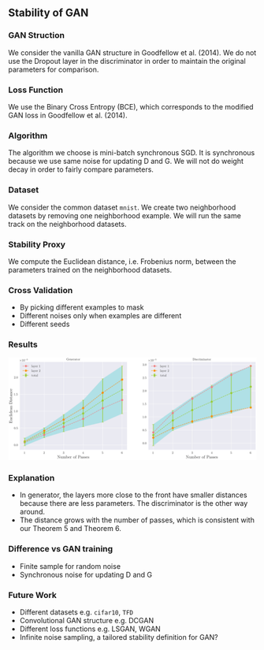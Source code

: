## Stability of GAN

### GAN Struction
We consider the vanilla GAN structure in Goodfellow et al. (2014).
We do not use the Dropout layer in the discriminator in order to maintain the original parameters for comparison.

### Loss Function
We use the Binary Cross Entropy (BCE), which corresponds to the modified GAN loss in Goodfellow et al. (2014).

### Algorithm
The algorithm we choose is mini-batch synchronous SGD.
It is synchronous because we use same noise for updating D and G.
We will not do weight decay in order to fairly compare parameters.

### Dataset 
We consider the common dataset `mnist`. 
We create two neighborhood datasets by removing one neighborhood example.
We will run the same track on the neighborhood datasets.

### Stability Proxy
We compute the Euclidean distance, i.e. Frobenius norm, between the parameters trained on the neighborhood datasets.

### Cross Validation
- By picking different examples to mask
- Different noises only when examples are different
- Different seeds 

### Results

![mnist_cpu](res/mnist_cpu.png)

### Explanation
- In generator, the layers more close to the front have smaller distances because there are less parameters. The discriminator is the other way around.
- The distance grows with the number of passes, which is consistent with our Theorem 5 and Theorem 6.

### Difference vs GAN training
- Finite sample for random noise
- Synchronous noise for updating D and G

### Future Work
- Different datasets e.g. `cifar10`, `TFD`
- Convolutional GAN structure e.g. DCGAN
- Different loss functions e.g. LSGAN, WGAN
- Infinite noise sampling, a tailored stability definition for GAN?
